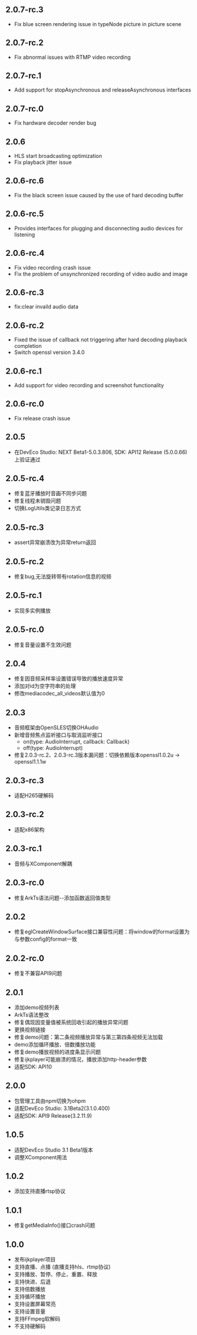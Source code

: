 ## 2.0.7-rc.3
- Fix blue screen rendering issue in typeNode picture in picture scene

## 2.0.7-rc.2
- Fix abnormal issues with RTMP video recording

## 2.0.7-rc.1
- Add support for stopAsynchronous and releaseAsynchronous interfaces

## 2.0.7-rc.0
- Fix hardware decoder render bug

## 2.0.6
- HLS start broadcasting optimization
- Fix playback jitter issue

## 2.0.6-rc.6
- Fix the black screen issue caused by the use of hard decoding buffer

## 2.0.6-rc.5
- Provides interfaces for plugging and disconnecting audio devices for listening

## 2.0.6-rc.4
- Fix video recording crash issue
- Fix the problem of unsynchronized recording of video audio and image

## 2.0.6-rc.3
- fix:clear invaild audio data

## 2.0.6-rc.2
- Fixed the issue of callback not triggering after hard decoding playback completion
- Switch openssl version 3.4.0

## 2.0.6-rc.1
- Add support for video recording and screenshot functionality

## 2.0.6-rc.0
- Fix release crash issue

## 2.0.5
- 在DevEco Studio: NEXT Beta1-5.0.3.806, SDK: API12 Release (5.0.0.66)上验证通过

## 2.0.5-rc.4
- 修复蓝牙播放时音画不同步问题
- 修复线程未销毁问题
- 切换LogUtils类记录日志方式

## 2.0.5-rc.3
- assert异常崩溃改为异常return返回

## 2.0.5-rc.2
- 修复bug,无法旋转带有rotation信息的视频

## 2.0.5-rc.1
- 实现多实例播放

## 2.0.5-rc.0
- 修复音量设置不生效问题

## 2.0.4

- 修复因音频采样率设置错误导致的播放速度异常
- 添加对id为空字符串的处理
- 修改mediacodec_all_videos默认值为0

## 2.0.3

- 音频框架由OpenSLES切换OHAudio
- 新增音频焦点监听接口与取消监听接口
  - on(type: AudioInterrupt,  callback: Callback<InterruptEvent>)
  - off(type: AudioInterrupt)
- 修复2.0.3-rc.2、2.0.3-rc.3版本漏问题：切换依赖版本openssl1.0.2u -> openssl1.1.1w

## 2.0.3-rc.3

- 适配H265硬解码

## 2.0.3-rc.2

- 适配x86架构

## 2.0.3-rc.1

- 音频与XComponent解耦

## 2.0.3-rc.0
- 修复ArkTs语法问题--添加函数返回值类型

## 2.0.2
- 修复eglCreateWindowSurface接口兼容性问题：将window的format设置为与参数config的format一致

## 2.0.2-rc.0
- 修复不兼容API9问题

## 2.0.1
- 添加demo视频列表
- ArkTs语法整改
- 修复偶现因变量值被系统回收引起的播放异常问题
- 更换视频链接
- 修复demo问题：第二条视频播放异常与第三第四条视频无法加载
- demo添加循环播放、倍数播放功能
- 修复demo播放视频的进度条显示问题
- 修复ijkplayer可能崩溃的情况，播放添加http-header参数
- 适配SDK: API10

## 2.0.0
- 包管理工具由npm切换为ohpm
- 适配DevEco Studio: 3.1Beta2(3.1.0.400)
- 适配SDK: API9 Release(3.2.11.9)

## 1.0.5
- 适配DevEco Studio 3.1 Beta1版本
- 调整XComponent用法

## 1.0.2
- 添加支持直播rtsp协议

## 1.0.1
- 修复getMediaInfo()接口crash问题

## 1.0.0
- 发布ijkplayer项目
- 支持直播、点播 (直播支持hls、rtmp协议) 
- 支持播放、暂停、停止、重置、释放
- 支持快进、后退
- 支持倍数播放
- 支持循环播放
- 支持设置屏幕常亮
- 支持设置音量
- 支持FFmpeg软解码  
- 不支持硬解码

